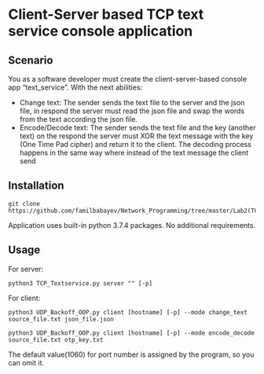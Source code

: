 # Client-Server based TCP text service console application

## Scenario
You as a software developer must create the client-server-based console app “text_service”.
With the next abilities:
* Change text: The sender sends the text file to the server and the json file, in respond the server
must read the json file and swap the words from the text according the json file.
* Encode/Decode text: The sender sends the text file and the key (another text) on the respond
the server must XOR the text message with the key (One Time Pad cipher) and return it to the
client. The decoding process happens in the same way where instead of the text message the
client send
## Installation
```
git clone https://github.com/familbabayev/Network_Programming/tree/master/Lab2(TCP_Textservice)
```
Application uses built-in python 3.7.4 packages. No additional requirements.

## Usage
For server:
```
python3 TCP_Textservice.py server "" [-p]
```
For client:

```
python3 UDP_Backoff_OOP.py client [hostname] [-p] --mode change_text source_file.txt json_file.json
```
```
python3 UDP_Backoff_OOP.py client [hostname] [-p] --mode encode_decode source_file.txt otp_key.txt
```
The default value(1060) for port number is assigned by the program, so you can omit it.  